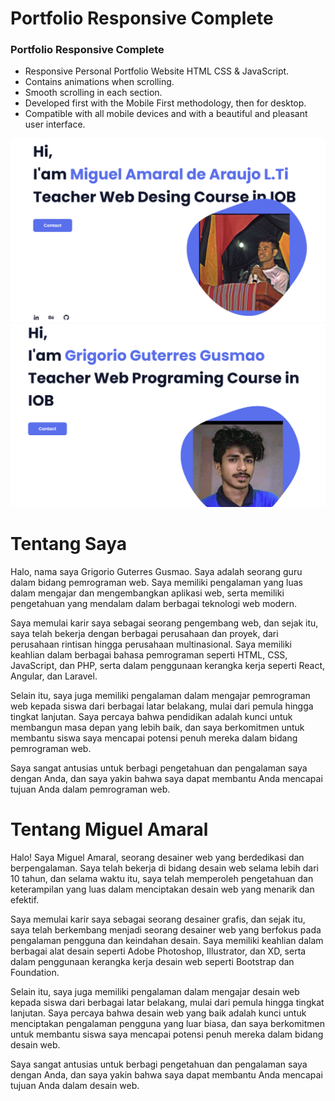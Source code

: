# Portfolio Responsive Complete
### Portfolio Responsive Complete

- Responsive Personal Portfolio Website HTML CSS & JavaScript.
- Contains animations when scrolling.
- Smooth scrolling in each section.
- Developed first with the Mobile First methodology, then for desktop.
- Compatible with all mobile devices and with a beautiful and pleasant user interface.


![preview img](/preview.png)
![preview img](/NN.png)



# Tentang Saya

Halo, nama saya Grigorio Guterres Gusmao. Saya adalah seorang guru dalam bidang pemrograman web. Saya memiliki pengalaman yang luas dalam mengajar dan mengembangkan aplikasi web, serta memiliki pengetahuan yang mendalam dalam berbagai teknologi web modern.

Saya memulai karir saya sebagai seorang pengembang web, dan sejak itu, saya telah bekerja dengan berbagai perusahaan dan proyek, dari perusahaan rintisan hingga perusahaan multinasional. Saya memiliki keahlian dalam berbagai bahasa pemrograman seperti HTML, CSS, JavaScript, dan PHP, serta dalam penggunaan kerangka kerja seperti React, Angular, dan Laravel.

Selain itu, saya juga memiliki pengalaman dalam mengajar pemrograman web kepada siswa dari berbagai latar belakang, mulai dari pemula hingga tingkat lanjutan. Saya percaya bahwa pendidikan adalah kunci untuk membangun masa depan yang lebih baik, dan saya berkomitmen untuk membantu siswa saya mencapai potensi penuh mereka dalam bidang pemrograman web.

Saya sangat antusias untuk berbagi pengetahuan dan pengalaman saya dengan Anda, dan saya yakin bahwa saya dapat membantu Anda mencapai tujuan Anda dalam pemrograman web.

# Tentang Miguel Amaral

Halo! Saya Miguel Amaral, seorang desainer web yang berdedikasi dan berpengalaman. Saya telah bekerja di bidang desain web selama lebih dari 10 tahun, dan selama waktu itu, saya telah memperoleh pengetahuan dan keterampilan yang luas dalam menciptakan desain web yang menarik dan efektif.

Saya memulai karir saya sebagai seorang desainer grafis, dan sejak itu, saya telah berkembang menjadi seorang desainer web yang berfokus pada pengalaman pengguna dan keindahan desain. Saya memiliki keahlian dalam berbagai alat desain seperti Adobe Photoshop, Illustrator, dan XD, serta dalam penggunaan kerangka kerja desain web seperti Bootstrap dan Foundation.

Selain itu, saya juga memiliki pengalaman dalam mengajar desain web kepada siswa dari berbagai latar belakang, mulai dari pemula hingga tingkat lanjutan. Saya percaya bahwa desain web yang baik adalah kunci untuk menciptakan pengalaman pengguna yang luar biasa, dan saya berkomitmen untuk membantu siswa saya mencapai potensi penuh mereka dalam bidang desain web.

Saya sangat antusias untuk berbagi pengetahuan dan pengalaman saya dengan Anda, dan saya yakin bahwa saya dapat membantu Anda mencapai tujuan Anda dalam desain web.



